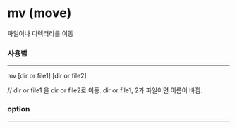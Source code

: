 # mv (move)
파일이나 디렉터리를 이동

### 사용법
---
mv [dir or file1] [dir or file2]

// dir or file1 을 dir or file2로 이동. dir or file1, 2가 파일이면 이름이 바뀜.

### option
---